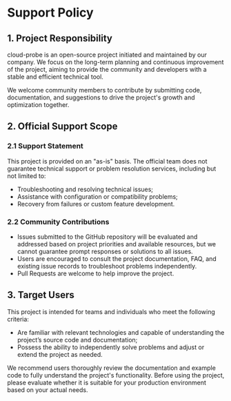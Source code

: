 # Support Policy

## 1. Project Responsibility

cloud-probe is an open-source project initiated and maintained by our company. We focus on the long-term planning and continuous improvement of the project, aiming to provide the community and developers with a stable and efficient technical tool.

We welcome community members to contribute by submitting code, documentation, and suggestions to drive the project's growth and optimization together.

## 2. Official Support Scope

### 2.1 Support Statement

This project is provided on an "as-is" basis. The official team does not guarantee technical support or problem resolution services, including but not limited to:

- Troubleshooting and resolving technical issues;
- Assistance with configuration or compatibility problems;
- Recovery from failures or custom feature development.

### 2.2 Community Contributions

- Issues submitted to the GitHub repository will be evaluated and addressed based on project priorities and available resources, but we cannot guarantee prompt responses or solutions to all issues.
- Users are encouraged to consult the project documentation, FAQ, and existing issue records to troubleshoot problems independently.
- Pull Requests are welcome to help improve the project.

## 3. Target Users

This project is intended for teams and individuals who meet the following criteria:
- Are familiar with relevant technologies and capable of understanding the project’s source code and documentation;
- Possess the ability to independently solve problems and adjust or extend the project as needed.

We recommend users thoroughly review the documentation and example code to fully understand the project's functionality. Before using the project, please evaluate whether it is suitable for your production environment based on your actual needs.
